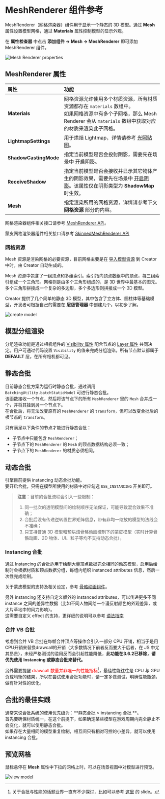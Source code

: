 # MeshRenderer 组件参考

MeshRenderer（网格渲染器）组件用于显示一个静态的 3D 模型。通过 **Mesh** 属性设置模型网格，通过 **Materials** 属性控制模型的显示外观。

在 **属性检查器** 中点击 **添加组件 -> Mesh -> MeshRenderer** 即可添加 MeshRenderer 组件。

![Mesh Renderer properties](meshrenderer-properties.png)

## MeshRenderer 属性

| 属性 | 功能 |
| :--- | :--- |
| **Materials** | 网格资源允许使用多个材质资源，所有材质资源都存在 `materials` 数组中。<br>如果网格资源中有多个子网格，那么 Mesh Renderer 会从 `materials` 数组中获取对应的材质来渲染此子网格。 |
| **LightmapSettings** | 用于烘焙 Lightmap，详情请参考 [光照贴图](../../concepts/scene/light/lightmap.md)。 |
| **ShadowCastingMode** | 指定当前模型是否会投射阴影，需要先在场景中 [开启阴影](../../concepts/scene/light/shadow.md#%E5%BC%80%E5%90%AF%E9%98%B4%E5%BD%B1)。 |
| **ReceiveShadow** | 指定当前模型是否会接收并显示其它物体产生的阴影效果，需要先在场景中 [开启阴影](../../concepts/scene/light/shadow.md#%E5%BC%80%E5%90%AF%E9%98%B4%E5%BD%B1)。该属性仅在阴影类型为 **ShadowMap** 时生效。 |
| **Mesh** | 指定渲染所用的网格资源，详情请参考下文 **网格资源** 部分的内容。 |

网格渲染器组件相关接口请参考 [MeshRenderer API](__APIDOC__/zh/class/MeshRenderer)。

蒙皮网格渲染器组件相关接口请参考 [SkinnedMeshRenderer API](__APIDOC__/zh/class/SkinnedMeshRenderer)

### 网格资源

Mesh 资源是渲染网格的必要资源，目前网格主要是在 [导入模型资源](../../asset/model/mesh.md#%E6%A8%A1%E5%9E%8B%E5%AF%BC%E5%85%A5) 到 Creator 中时，由 Creator 自动生成的。

Mesh 资源中包含了一组顶点和多组索引。索引指向顶点数组中的顶点，每三组索引组成一个三角形。网格则是由多个三角形组成的，是 3D 世界中最基本的图元。多个三角形拼接成一个复杂的多边形，多个多边形则拼接成一个 3D 模型。

Creator 提供了几个简单的静态 3D 模型，其中包含了立方体、圆柱体等基础模型，开发者可根据自己的需要在 **层级管理器** 中创建几个，以初步了解。

![create model](create-model.png)

## 模型分组渲染

分组渲染功能是通过相机组件的 [Visibility 属性](../../editor/components/camera-component.md#%E8%AE%BE%E7%BD%AE-visibility-%E5%B1%9E%E6%80%A7) 配合节点的 [Layer 属性](../../concepts/scene/node-component.md#%E8%AE%BE%E7%BD%AE%E8%8A%82%E7%82%B9%E7%9A%84-layer-%E5%B1%9E%E6%80%A7) 共同决定。用户可通过代码设置 `Visibility` 的值来完成分组渲染。所有节点默认都属于 **DEFAULT** 层，在所有相机都可见。

## 静态合批

目前静态合批方案为运行时静态合批，通过调用 `BatchingUtility.batchStaticModel` 可进行静态合批。<br>
该函数接收一个节点，然后将该节点下的所有 `MeshRenderer` 里的 `Mesh` 合并成一个，并将其挂到另一个节点下。<br>
在合批后，将无法改变原有的 `MeshRenderer` 的 `transform`，但可以改变合批后的根节点的 `transform`。

只有满足以下条件的节点才能进行静态合批：
- 子节点中只能包含 `MeshRenderer`；
- 子节点下的 `MeshRenderer` 的 `Mesh` 的顶点数据结构必须一致；
- 子节点下的 `MeshRenderer` 的材质必须相同。

## 动态合批

引擎目前提供 instancing 动态合批功能。<br>
要开启合批，只需在模型所使用的材质中对应勾选 `USE_INSTANCING` 开关即可。

> **注意**：目前的合批流程会引入一些限制：
>
> 1. 同一批次的透明模型间的绘制顺序无法保证，可能导致混合效果不准确；
> 2. 合批后没有传递逆转置世界矩阵信息，带有非均一缩放的模型的法线会不准确；
> 3. 只支持普通 3D 模型和预烘焙骨骼动画控制下的蒙皮模型（实时计算骨骼动画、2D 物体、UI、粒子等均不支持动态合批）。

### Instancing 合批

通过 Instancing 的合批适用于绘制大量顶点数据完全相同的动态模型，启用后绘制时会根据材质和顶点数据分组，每组内组织 instanced attributes 信息，然后一次性完成绘制。

关于蒙皮模型的支持及相关设定，参考 [骨骼动画组件](../../animation/skeletal-animation.md#关于动态-Instancing)。

另外 instancing 还支持自定义额外的 instanced attributes，可以传递更多不同 instance 之间的差异性数据（比如不同人物间给一个漫反射颜色的外观差异，或大片草地中的风力影响）。<br>
这需要自定义 effect 的支持，更详细的说明可以参考 [语法指南](../../shader/effect-syntax.md#%E8%87%AA%E5%AE%9A%E4%B9%89%E5%87%A0%E4%BD%95%E4%BD%93%E5%AE%9E%E4%BE%8B%E5%8C%96%E5%B1%9E%E6%80%A7)

### 合并 VB 合批

考虑到合并 VB 合批在每帧合并顶点等操作会引入一部分 CPU 开销，相当于是用CPU开销来替换drawcall的开销（大多数情况下前者反而要大于后者，在 JS 中尤其昂贵），未经严格测试的滥用反而会引起性能降低，**此功能在3.6.2已移除，请优先使用 Instancing 或静态合批来替代。**

另外需要提醒 <font color=#ff0000>drawcall 数量并非唯一的性能指标[^2]</font>，最佳性能往往是 CPU 与 GPU 负载均衡的结果，所以在尝试使用合批功能时，请一定多做测试，明确性能瓶颈，做有针对性的优化。

## 合批的最佳实践

通常来说合批系统的使用优先级为：**静态合批 > instancing 合批 **。<br>
首先要确保材质统一，在这个前提下，如果确定某些模型在游戏周期内完全静止不会变化，就可以使用静态合批。<br>
如果存在大量相同的模型重复绘制，相互间只有相对可控的小差异，就可以使用 instancing 合批。<br>

## 预览网格

鼠标悬停在 **Mesh** 属性中下拉的网格上时，可以在场景视图中对模型进行预览。

![view model](mesh-renderer/view-model.gif)

[^1]: 注意目前使用 uniform 上传合批后的世界变换矩阵，考虑到 WebGL 标准的 uniform 数量限制，目前一批最多绘制 10 个模型，所以对大量同材质的模型，开启合批后 drawcall 数量预期最多会减少 10 倍。
[^2]: 关于合批与性能的话题业界一直有不少探讨，比如可以参考 [这里](https://www.nvidia.com/docs/IO/8228/BatchBatchBatch.pdf) 的 slide。
